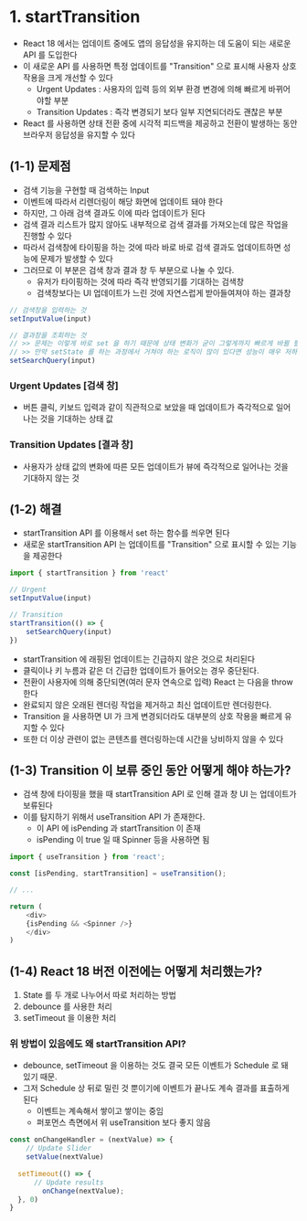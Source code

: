 # 1. startTransition
- React 18 에서는 업데이트 중에도 앱의 응답성을 유지하는 데 도움이 되는 새로운 API 를 도입한다
- 이 새로운 API 를 사용하면 특정 업데이트를 "Transition" 으로 표시해 사용자 상호 작용을 크게 개선할 수 있다
  - Urgent Updates : 사용자의 입력 등의 외부 환경 변경에 의해 빠르게 바뀌어야할 부분
  - Transition Updates : 즉각 변경되기 보다 일부 지연되더라도 괜찮은 부분
- React 를 사용하면 상태 전환 중에 시각적 피드백을 제공하고 전환이 발생하는 동안 브라우저 응답성을 유지할 수 있다
	
## (1-1) 문제점
- 검색 기능을 구현할 때 검색하는 Input
- 이벤트에 따라서 리렌더링이 해당 화면에 업데이트 돼야 한다
- 하지만, 그 아래 검색 결과도 이에 따라 업데이트가 된다
- 검색 결과 리스트가 많지 않아도 내부적으로 검색 결과를 가져오는데 많은 작업을 진행할 수 있다
- 따라서 검색창에 타이핑을 하는 것에 따라 바로 바로 검색 결과도 업데이트하면 성능에 문제가 발생할 수 있다
- 그러므로 이 부분은 검색 창과 결과 창 두 부분으로 나눌 수 있다.
  - 유저가 타이핑하는 것에 따라 즉각 반영되기를 기대하는 검색창
  - 검색창보다는 UI 업데이트가 느린 것에 자연스럽게 받아들여져야 하는 결과창
```typescript jsx
// 검색창을 입력하는 것
setInputValue(input)

// 결과창을 조회하는 것
// >> 문제는 이렇게 바로 set 을 하기 때문에 상태 변화가 굳이 그렇게까지 빠르게 바뀔 필요가 없음에도 불구하고 빠르게 바뀜
// >> 만약 setState 를 하는 과정에서 거쳐야 하는 로직이 많이 있다면 성능이 매우 저하될 것
setSearchQuery(input)
```
### Urgent Updates [검색 창]
- 버튼 클릭, 키보드 입력과 같이 직관적으로 보았을 때 업데이트가 즉각적으로 일어나는 것을 기대하는 상태 값

### Transition Updates [결과 창]
- 사용자가 상태 값의 변화에 따른 모든 업데이트가 뷰에 즉각적으로 일어나는 것을 기대하지 않는 것

## (1-2) 해결
- startTransition API 를 이용해서 set 하는 함수를 씌우면 된다
- 새로운 startTransition API 는 업데이트를 "Transition" 으로 표시할 수 있는 기능을 제공한다
```typescript jsx
import { startTransition } from 'react'

// Urgent
setInputValue(input)

// Transition
startTransition(() => {
	setSearchQuery(input)
})
```
- startTransition 에 래핑된 업데이트는 긴급하지 않은 것으로 처리된다
- 클릭이나 키 누름과 같은 더 긴급한 업데이트가 들어오는 경우 중단된다.
- 전환이 사용자에 의해 중단되면(여러 문자 연속으로 입력) React 는 다음을 throw 한다
- 완료되지 않은 오래된 렌더링 작업을 제거하고 최신 업데이트만 렌더링한다.
- Transition 을 사용하면 UI 가 크게 변경되더라도 대부분의 상호 작용을 빠르게 유지할 수 있다
- 또한 더 이상 관련이 없는 콘텐츠를 렌더링하는데 시간을 낭비하지 않을 수 있다

## (1-3) Transition 이 보류 중인 동안 어떻게 해야 하는가?
- 검색 창에 타이핑을 했을 때 startTransition API 로 인해 결과 창 UI 는 업데이트가 보류된다
- 이를 탐지하기 위해서 useTransition API 가 존재한다.
  - 이 API 에 isPending 과 startTransition 이 존재
  - isPending 이 true 일 때 Spinner 등을 사용하면 됨
```typescript jsx
import { useTransition } from 'react';

const [isPending, startTransition] = useTransition();

// ...

return (
	<div>
    {isPending && <Spinner />}
	</div>
)
``` 

## (1-4) React 18 버전 이전에는 어떻게 처리했는가?
1. State 를 두 개로 나누어서 따로 처리하는 방법
2. debounce 를 사용한 처리
3. setTimeout 을 이용한 처리

### 위 방법이 있음에도 왜 startTransition API?
- debounce, setTimeout 을 이용하는 것도 결국 모든 이벤트가 Schedule 로 돼 있기 때문.
- 그저 Schedule 상 뒤로 밀린 것 뿐이기에 이벤트가 끝나도 계속 결과를 표출하게 된다
  - 이벤트는 계속해서 쌓이고 쌓이는 중임
  - 퍼포먼스 측면에서 위 useTransition 보다 좋지 않음
```typescript jsx
const onChangeHandler = (nextValue) => {
	// Update Slider
	setValue(nextValue)
  
  setTimeout(() => {
	  // Update results
		onChange(nextValue);
  }, 0)
}
```